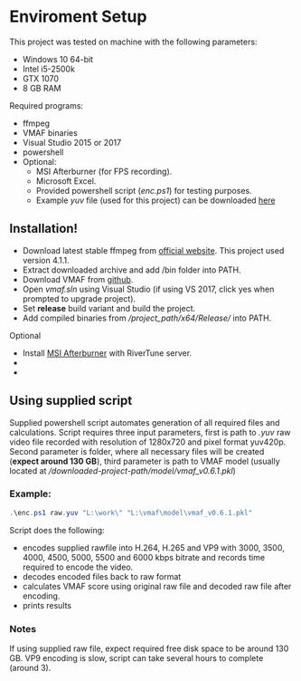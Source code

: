 # Enviroment Setup

This project was tested on machine with the following parameters:

- Windows 10 64-bit
- Intel i5-2500k
- GTX 1070
- 8 GB RAM


Required programs:
  - ffmpeg 
  - VMAF binaries
  - Visual Studio 2015 or 2017
  - powershell
  - Optional:
    - MSI Afterburner (for FPS recording).
    - Microsoft Excel.
    - Provided powershell script (*enc.ps1*) for testing purposes.
    - Example *yuv* file (used for this project) can be downloaded [here](https://drive.google.com/drive/folders/1JBg2N0ZJC27b0Htoeazra_l0yOshglls?fbclid=IwAR2xkH3u-oieYGybnB9h30f6EVCTO9aAoX1mS2YoDjYjTgi0vOFGTpS1OyA)

## Installation!

  - Download latest stable ffmpeg from [official website](https://ffmpeg.zeranoe.com/builds/). This project used version 4.1.1.
  - Extract downloaded archive and add /bin folder into PATH.
  - Download VMAF from [github](https://github.com/Netflix/vmaf).
  - Open *vmaf.sln* using Visual Studio (if using VS 2017, click yes when prompted to upgrade project).
  - Set **release** build variant and build the project.
  - Add compiled binaries from */project_path/x64/Release/* into PATH.



Optional
  - Install [MSI Afterburner](https://www.msi.com/page/afterburner) with RiverTune server.
  - 
  - 

## Using supplied script

Supplied powershell script automates generation of all required files and calculations. Script requires three input parameters, first is path to *.yuv* raw video file recorded with resolution of 1280x720 and pixel format yuv420p. Second parameter is folder, where all necessary files will be created (**expect around 130 GB**), third parameter is path to VMAF model (usually located at */downloaded-project-path/model/vmaf_v0.6.1.pkl*)

### Example:
```powershell
.\enc.ps1 raw.yuv "L:\work\" "L:\vmaf\model\vmaf_v0.6.1.pkl" 
```

Script does the following:
- encodes supplied rawfile into H.264, H.265 and VP9 with 3000, 3500, 4000, 4500, 5000, 5500 and 6000 kbps bitrate and records time required to encode the video. 
- decodes encoded files back to raw format
- calculates VMAF score using original raw file and decoded raw file after encoding.
- prints results

### Notes

If using supplied raw file, expect required free disk space to be around 130 GB. VP9 encoding is slow, script can take several hours to complete (around 3). 